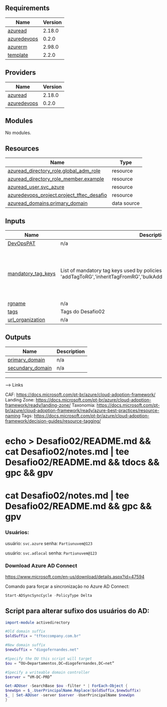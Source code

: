 ## Requirements

| Name | Version |
|------|---------|
| <a name="requirement_azuread"></a> [azuread](#requirement\_azuread) | 2.18.0 |
| <a name="requirement_azuredevops"></a> [azuredevops](#requirement\_azuredevops) | 0.2.0 |
| <a name="requirement_azurerm"></a> [azurerm](#requirement\_azurerm) | 2.98.0 |
| <a name="requirement_template"></a> [template](#requirement\_template) | 2.2.0 |

## Providers

| Name | Version |
|------|---------|
| <a name="provider_azuread"></a> [azuread](#provider\_azuread) | 2.18.0 |
| <a name="provider_azuredevops"></a> [azuredevops](#provider\_azuredevops) | 0.2.0 |

## Modules

No modules.

## Resources

| Name | Type |
|------|------|
| [azuread_directory_role.global_adm_role](https://registry.terraform.io/providers/hashicorp/azuread/2.18.0/docs/resources/directory_role) | resource |
| [azuread_directory_role_member.example](https://registry.terraform.io/providers/hashicorp/azuread/2.18.0/docs/resources/directory_role_member) | resource |
| [azuread_user.svc_azure](https://registry.terraform.io/providers/hashicorp/azuread/2.18.0/docs/resources/user) | resource |
| [azuredevops_project.project_tftec_desafio](https://registry.terraform.io/providers/microsoft/azuredevops/0.2.0/docs/resources/project) | resource |
| [azuread_domains.primary_domain](https://registry.terraform.io/providers/hashicorp/azuread/2.18.0/docs/data-sources/domains) | data source |

## Inputs

| Name | Description | Type | Default | Required |
|------|-------------|------|---------|:--------:|
| <a name="input_DevOpsPAT"></a> [DevOpsPAT](#input\_DevOpsPAT) | n/a | `any` | n/a | yes |
| <a name="input_mandatory_tag_keys"></a> [mandatory\_tag\_keys](#input\_mandatory\_tag\_keys) | List of mandatory tag keys used by policies 'addTagToRG','inheritTagFromRG','bulkAddTagsToRG','bulkInheritTagsFromRG' | `list` | <pre>[<br>  "Application",<br>  "CostCentre",<br>  "Environment",<br>  "ManagedBy",<br>  "OwnedBy",<br>  "SupportBy"<br>]</pre> | no |
| <a name="input_rgname"></a> [rgname](#input\_rgname) | n/a | `any` | n/a | yes |
| <a name="input_tags"></a> [tags](#input\_tags) | Tags do Desafio02 | `map(string)` | n/a | yes |
| <a name="input_url_organization"></a> [url\_organization](#input\_url\_organization) | n/a | `any` | n/a | yes |

## Outputs

| Name | Description |
|------|-------------|
| <a name="output_primary_domain"></a> [primary\_domain](#output\_primary\_domain) | n/a |
| <a name="output_secundary_domain"></a> [secundary\_domain](#output\_secundary\_domain) | n/a |



---------------------------------------------------------------------------------------------------------------------------


--> Links

CAF: https://docs.microsoft.com/pt-br/azure/cloud-adoption-framework/
Landing Zone: https://docs.microsoft.com/pt-br/azure/cloud-adoption-framework/ready/landing-zone/
Taxonomia: https://docs.microsoft.com/pt-br/azure/cloud-adoption-framework/ready/azure-best-practices/resource-naming
Tags: https://docs.microsoft.com/pt-br/azure/cloud-adoption-framework/decision-guides/resource-tagging/

# echo > Desafio02/README.md && cat Desafio02/notes.md | tee Desafio02/README.md && tdocs && gpc && gpv
# cat Desafio02/notes.md | tee Desafio02/README.md && gpc && gpv

### Usuários:

usuário: `svc.azure` 
senha: `Partiunuvem@123`

usuário: `svc.adlocal`
senha: `Partiunuvem@123`

 

### Download Azure AD Connect
https://www.microsoft.com/en-us/download/details.aspx?id=47594
 
Comando para forçar a sincronização no Azure AD Connect:
```powershell
Start-ADSyncSyncCycle -PolicyType Delta
```



## Script para alterar sufixo dos usuários do AD:

```powershell
import-module activedirectory

#Old domain suffix
$oldSuffix = "tfteccompany.com.br"

#New domain suffix
$newSuffix = "diogofernandes.net"

#Specify the OU this script will target
$ou = “OU=Departamentos,DC=diogofernandes,DC=net”

#Specify a writeable domain controller
$server = “VM-DC-PRD”

Get-ADUser -SearchBase $ou -filter * | ForEach-Object {
$newUpn = $_.UserPrincipalName.Replace($oldSuffix,$newSuffix)
$_ | Set-ADUser -server $server -UserPrincipalName $newUpn
}
```